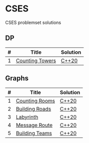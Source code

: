 CSES
======================

CSES problemset solutions

## DP

| # | Title | Solution | 
|---| ----- | -------- | 
| 1 | [Counting Towers](https://cses.fi/problemset/task/2413) | [C++20](<dp/Counting Towers.cpp>)

## Graphs

| # | Title | Solution | 
|---| ----- | -------- | 
| 1 | [Counting Rooms](https://cses.fi/problemset/task/1192) | [C++20](<graphs/Counting Rooms.cpp>)
| 2 | [Building Roads](https://cses.fi/problemset/task/1666) | [C++20](<graphs/Building Roads.cpp>) |
| 3 | [Labyrinth](https://cses.fi/problemset/task/1193) | [C++20](<graphs/Labyrinth.cpp>) |
| 4 | [Message Route](https://cses.fi/problemset/task/1667) | [C++20](<graphs/Message Route.cpp>) |
| 5 | [Building Teams](https://cses.fi/problemset/task/1668) | [C++20](<graphs/Building Teams.cpp>) |
